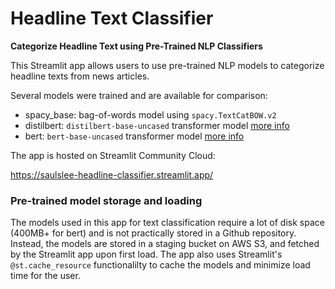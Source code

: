 # Headline Text Classifier

__Categorize Headline Text using Pre-Trained NLP Classifiers__

This Streamlit app allows users to use pre-trained NLP models to categorize headline
texts from news articles.

Several models were trained and are available for comparison:
- spacy_base: bag-of-words model using `spacy.TextCatBOW.v2`
- distilbert: `distilbert-base-uncased` transformer model [more info](https://huggingface.co/distilbert-base-uncased)
- bert: `bert-base-uncased` transformer model [more info](https://huggingface.co/bert-base-uncased)

The app is hosted on Streamlit Community Cloud:

https://saulslee-headline-classifier.streamlit.app/

### Pre-trained model storage and loading
The models used in this app for text classification require a lot of disk space (400MB+ for bert) and is not practically stored in a Github repository. Instead, the models are stored in a staging bucket on AWS S3, and fetched by the Streamlit app upon first load. The app also uses Streamlit's `@st.cache_resource` functionalilty to cache the models and minimize load time for the user.
